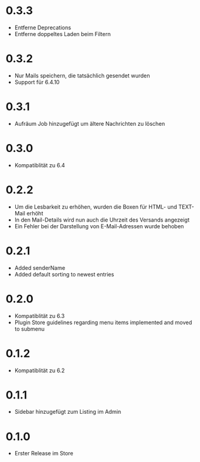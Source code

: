 # 0.3.3
* Entferne Deprecations
* Entferne doppeltes Laden beim Filtern

# 0.3.2
* Nur Mails speichern, die tatsächlich gesendet wurden
* Support für 6.4.10

# 0.3.1
* Aufräum Job hinzugefügt um ältere Nachrichten zu löschen

# 0.3.0
* Kompatiblität zu 6.4

# 0.2.2
* Um die Lesbarkeit zu erhöhen, wurden die Boxen für HTML- und TEXT-Mail erhöht
* In den Mail-Details wird nun auch die Uhrzeit des Versands angezeigt
* Ein Fehler bei der Darstellung von E-Mail-Adressen wurde behoben

# 0.2.1

* Added senderName
* Added default sorting to newest entries

# 0.2.0

* Kompatiblität zu 6.3
* Plugin Store guidelines regarding menu items implemented and moved to submenu

# 0.1.2

* Kompatiblität zu 6.2

# 0.1.1

* Sidebar hinzugefügt zum Listing im Admin


# 0.1.0

* Erster Release im Store
